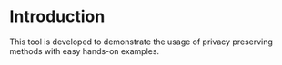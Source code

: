 # Introduction
This tool is developed to demonstrate the usage of privacy preserving methods with easy hands-on examples.
